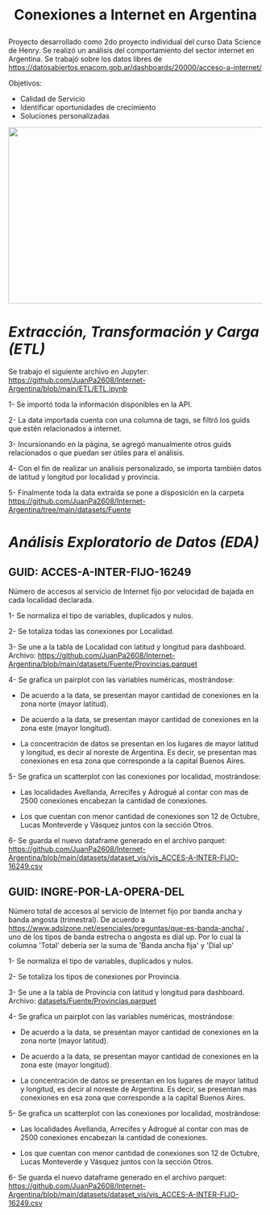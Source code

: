 #  <p align="center"> Conexiones a Internet en Argentina </p>
Proyecto desarrollado como 2do proyecto individual del curso Data Science de Henry. Se realizó un análisis del comportamiento del sector internet en Argentina. Se trabajó sobre los datos libres de https://datosabiertos.enacom.gob.ar/dashboards/20000/acceso-a-internet/ 

Objetivos:
- Calidad de Servicio
- Identificar oportunidades de crecimiento
- Soluciones personalizadas

<p align="center"> <img width="600" height="350" src = "https://tn.com.ar/resizer/eNimDERtuXj0kwzOz9ZA1HYKKas=/767x0/smart/filters:format(webp)/cloudfront-us-east-1.images.arcpublishing.com/artear/D3TWUMYFS5A3RJEEEQVTHCIFFU.png"> </p>

#  <em> Extracción, Transformación y Carga (ETL) </em>

Se trabajo el siguiente archivo en Jupyter: https://github.com/JuanPa2608/Internet-Argentina/blob/main/ETL/ETL.ipynb

1- Se importó toda la información disponibles en la API.

2- La data importada cuenta con una columna de tags, se filtró los guids que estén relacionados a internet.

3- Incursionando en la página, se agregó manualmente otros guids relacionados o que puedan ser útiles para el análisis.

4- Con el fin de realizar un análisis personalizado, se importa también datos de latitud y longitud por localidad y provincia.

5- Finalmente toda la data extraída se pone a disposición en la carpeta https://github.com/JuanPa2608/Internet-Argentina/tree/main/datasets/Fuente 

#  <em> Análisis Exploratorio de Datos (EDA) </em>
## GUID: ACCES-A-INTER-FIJO-16249
Número de accesos al servicio de Internet fijo por velocidad de bajada en cada localidad declarada.

1- Se normaliza el tipo de variables, duplicados y nulos.

2- Se totaliza todas las conexiones por Localidad.

3- Se une a la tabla de Localidad con latitud y longitud para dashboard. Archivo: https://github.com/JuanPa2608/Internet-Argentina/blob/main/datasets/Fuente/Provincias.parquet

4- Se grafica un pairplot con las variables numéricas, mostrándose:

- De acuerdo a la data, se presentan mayor cantidad de conexiones en la zona norte (mayor latitud).

- De acuerdo a la data, se presentan mayor cantidad de conexiones en la zona este (mayor longitud).

- La concentración de datos se presentan en los lugares de mayor latitud y longitud, es decir al noreste de Argentina. Es decir, se presentan mas conexiones en esa zona que corresponde a la capital Buenos Aires.

5- Se grafica un scatterplot con las conexiones por localidad, mostrándose:

- Las localidades Avellanda, Arrecifes y Adrogué al contar con mas de 2500 conexiones encabezan la cantidad de conexiones.

- Los que cuentan con menor cantidad de conexiones son 12 de Octubre, Lucas Monteverde y Vásquez juntos con la sección Otros.

6- Se guarda el nuevo dataframe generado en el archivo parquet: https://github.com/JuanPa2608/Internet-Argentina/blob/main/datasets/dataset_vis/vis_ACCES-A-INTER-FIJO-16249.csv

## GUID: INGRE-POR-LA-OPERA-DEL
Número total de accesos al servicio de Internet fijo por banda ancha y banda angosta (trimestral). De acuerdo a https://www.adslzone.net/esenciales/preguntas/que-es-banda-ancha/ , uno de los tipos de banda estrecha o angosta es dial up. Por lo cual la columna 'Total' debería ser la suma de 'Banda ancha fija' y 'Dial up'

1- Se normaliza el tipo de variables, duplicados y nulos.

2- Se totaliza los tipos de conexiones por Provincia.

3- Se une a la tabla de Provincia con latitud y longitud para dashboard. Archivo: [datasets/Fuente/Provincias.parquet](https://github.com/JuanPa2608/Internet-Argentina/blob/main/datasets/Fuente/Provincias.parquet)

4- Se grafica un pairplot con las variables numéricas, mostrándose:

- De acuerdo a la data, se presentan mayor cantidad de conexiones en la zona norte (mayor latitud).

- De acuerdo a la data, se presentan mayor cantidad de conexiones en la zona este (mayor longitud).

- La concentración de datos se presentan en los lugares de mayor latitud y longitud, es decir al noreste de Argentina. Es decir, se presentan mas conexiones en esa zona que corresponde a la capital Buenos Aires.

5- Se grafica un scatterplot con las conexiones por localidad, mostrándose:

- Las localidades Avellanda, Arrecifes y Adrogué al contar con mas de 2500 conexiones encabezan la cantidad de conexiones.

- Los que cuentan con menor cantidad de conexiones son 12 de Octubre, Lucas Monteverde y Vásquez juntos con la sección Otros.

6- Se guarda el nuevo dataframe generado en el archivo parquet: https://github.com/JuanPa2608/Internet-Argentina/blob/main/datasets/dataset_vis/vis_ACCES-A-INTER-FIJO-16249.csv
